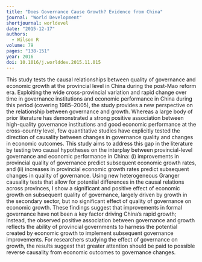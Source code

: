 ```yaml
---
title: "Does Governance Cause Growth? Evidence from China"
journal: "World Development"
shortjournal: worldevel
date: "2015-12-17"
authors:
  - Wilson R
volume: 79
pages: "138-151"
year: 2016
doi: 10.1016/j.worlddev.2015.11.015
---
```


This study tests the causal relationships between quality of governance and economic growth at the provincial level in China during the post-Mao reform era. Exploiting the wide cross-provincial variation and rapid change over time in governance institutions and economic performance in China during this period (covering 1985–2005), the study provides a new perspective on the relationship between governance and growth. Whereas a large body of prior literature has demonstrated a strong positive association between high-quality governance institutions and good economic performance at the cross-country level, few quantitative studies have explicitly tested the direction of causality between changes in governance quality and changes in economic outcomes. This study aims to address this gap in the literature by testing two causal hypotheses on the interplay between provincial-level governance and economic performance in China: (i) improvements in provincial quality of governance predict subsequent economic growth rates, and (ii) increases in provincial economic growth rates predict subsequent changes in quality of governance. Using new heterogeneous Granger causality tests that allow for potential differences in the causal relations across provinces, I show a significant and positive effect of economic growth on subsequent quality of governance, largely driven by growth in the secondary sector, but no significant effect of quality of governance on economic growth. These findings suggest that improvements in formal governance have not been a key factor driving China’s rapid growth; instead, the observed positive association between governance and growth reflects the ability of provincial governments to harness the potential created by economic growth to implement subsequent governance improvements. For researchers studying the effect of governance on growth, the results suggest that greater attention should be paid to possible reverse causality from economic outcomes to governance changes.
